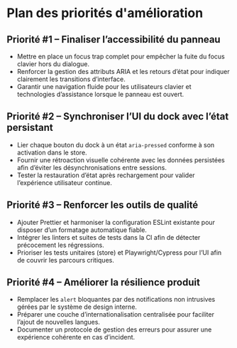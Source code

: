 # Plan des priorités d'amélioration

## Priorité #1 – Finaliser l’accessibilité du panneau

- Mettre en place un focus trap complet pour empêcher la fuite du focus clavier hors du dialogue.
- Renforcer la gestion des attributs ARIA et les retours d’état pour indiquer clairement les transitions d’interface.
- Garantir une navigation fluide pour les utilisateurs clavier et technologies d’assistance lorsque le panneau est ouvert.

## Priorité #2 – Synchroniser l’UI du dock avec l’état persistant

- Lier chaque bouton du dock à un état `aria-pressed` conforme à son activation dans le store.
- Fournir une rétroaction visuelle cohérente avec les données persistées afin d’éviter les désynchronisations entre sessions.
- Tester la restauration d’état après rechargement pour valider l’expérience utilisateur continue.

## Priorité #3 – Renforcer les outils de qualité

- Ajouter Prettier et harmoniser la configuration ESLint existante pour disposer d’un formatage automatique fiable.
- Intégrer les linters et suites de tests dans la CI afin de détecter précocement les régressions.
- Prioriser les tests unitaires (store) et Playwright/Cypress pour l’UI afin de couvrir les parcours critiques.

## Priorité #4 – Améliorer la résilience produit

- Remplacer les `alert` bloquantes par des notifications non intrusives gérées par le système de design interne.
- Préparer une couche d’internationalisation centralisée pour faciliter l’ajout de nouvelles langues.
- Documenter un protocole de gestion des erreurs pour assurer une expérience cohérente en cas d’incident.
